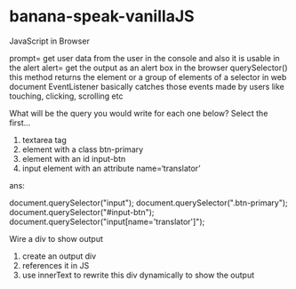 # banana-speak-vanillaJS
JavaScript in Browser

prompt= get user data from the user in the console and also it is usable in the alert
alert= get the output as an alert box in the browser
querySelector() this method returns the element or a group of elements of a selector in web document
EventListener basically catches those events made by users like touching, clicking, scrolling etc

What will be the query you would write for each one below? Select the first…

1. textarea tag
2. element with a class btn-primary
3. element with an id input-btn
4. input element with an attribute name=‘translator’

ans: 

document.querySelector("input");
document.querySelector(".btn-primary");
document.querySelector("#input-btn");
document.querySelector("input[name='translator']");

Wire a div to show output
1. create an output div
2. references it in JS
3. use innerText to rewrite this div dynamically to show the output